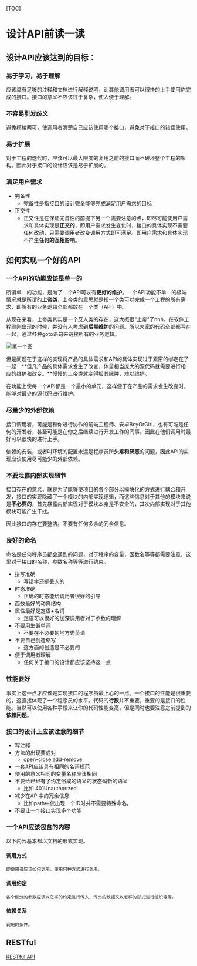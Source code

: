 [TOC]
# 设计API前读一读

## 设计API应该达到的目标：
### 易于学习，易于理解
应该具有足够的注释和文档进行解释说明，让其他调用者可以很快的上手使用你完成的接口。接口的意义不应该过于复杂，使人便于理解。

### 不容易引发歧义
避免模棱两可，使调用者清楚自己应该使用哪个接口，避免对于接口的错误使用。

### 易于扩展
对于工程的迭代时，应该可以最大限度的复用之前的接口而不破坏整个工程的架构。因此对于接口的设计应该是易于扩展的。

### 满足用户需求
+ 完备性
    + 完备性是指接口的设计完全能够完成满足用户需求的目标
+ 正交性
    + 正交性是在保证完备性的前提下另一个需要注意的点，即尽可能使用户需求和具体实现是**正交的**，即用户需求发生变化时，接口的具体实现不需要任何改动，只需要调用者改变调用方式即可满足。即用户需求和具体实现不产生**任何的互相影响**。

## **如何实现一个好的API**

### **一个API的功能应该是单一的**

所谓单一的功能，是为了一个API可以有**更好的维护**。一个API功能不单一的极端情况就是所谓的**上帝类**，上帝类的意思就是指一个类可以完成一个工程的所有需求，即所有的业务逻辑全部都放在一个类（API）中。

从现在来看，上帝类其实是一个反人类的存在，这大概很“上帝”了hhh。在软件工程刚刚出现的时候，并没有人考虑到**后期维护**的问题。所以大家的代码全部都写在一起，通过各种goto语句来链接所有的业务逻辑。

![第一个图](https://i.loli.net/2019/04/07/5ca9ab254defc.png)

但是问题在于这样的实现将产品的具体需求和API的具体实现过于紧密的绑定在了一起：**但凡产品的具体需求发生了改变，体量相当庞大的源代码就需要进行相应的维护和改变。**慢慢的上帝类就变得极其臃肿，难以维护。

在功能上使每一个API都是一个最小的单元，这样便于在产品的需求发生改变时，能够对最少的源代码进行维护。

### **尽量少的外部依赖**
接口调用者，可能是和你进行协作的前端工程师、安卓BoyOrGirl，也有可能是任何的开发者，甚至可能是在你之后继续进行开发工作的同事。因此在他们调用时最好可以很快的进行上手。

依赖的安装，或者叫环境的配置永远是程序员所**头疼和厌恶**的问题，因此API的实现应该使用尽可能少的外部依赖。

### **不要泄露内部实现细节**
接口存在的意义，就是为了能够使项目的各个部分以模块化的方式进行耦合和开发，接口的实现隐藏了一个模块的内部实现逻辑，而这些信息对于其他的模块来说是**不必要的**，首先暴露内部实现对于模块本身是不安全的，其次内部实现对于其他模块可能产生干扰。

因此接口的存在要整洁。不要有任何多余的冗余信息。

### **良好的命名**
命名是任何程序员都会遇到的问题，对于程序的变量，函数名等等都需要注意，这里对于接口的名称，参数名称等等进行约束。

+ 拼写准确
    + 写错字还挺丢人的
+ 时态准确
    + 正确的时态能给调用者很好的引导
+ 函数最好的动宾结构
+ 属性最好是定语+名词
    + 定语可以很好的加深调用者对于参数的理解
+ 不要用生僻单词
    + 不要在不必要的地方秀英语
+ 不要自己创造缩写
    + 这方面的创造是不必要的
+ 便于调用者理解
    + 任何关于接口的设计都应该坚持这一点

### **性能要好**
事实上这一点才应该是实现接口的程序员最上心的一点。一个接口的性能是很重要的，这直接体现了一个程序员的水平。代码的**行数**并不重要，重要的是接口的性能。当然可以使用各种手段来让你的代码性能变高，但是同时也要注意之前提到的**依赖问题**。

### **接口的设计上应该注意的细节**
+ 写注释
+ 方法的出现要成对
    + open-close add-remove
+ 一套API应该具有相同的名词规范
+ 使用的意义相同的变量名称应该相同
+ 不要给已经有了约定俗成的语义的状态码新的语义
    + 比如 401Unauthorized
+ 减少在API中的冗余信息
    + 比如path中仅出现一个ID时并不需要特殊命名。
+ 不要让一个接口实现多个功能
    

### **一个API应该包含的内容**
以下内容基本都以文档的形式实现。
#### 调用方式
    即使用者应该如何调用。使用何种方式进行调用。

#### 调用约定
    各个部分的参数应该以怎样的约定进行传入，传出的数据又以怎样的形式进行组织等等。

#### 依赖关系
    调用的条件。

## RESTful

[RESTful API](https://www.zybuluo.com/ShiinaOrez/note/896368)
